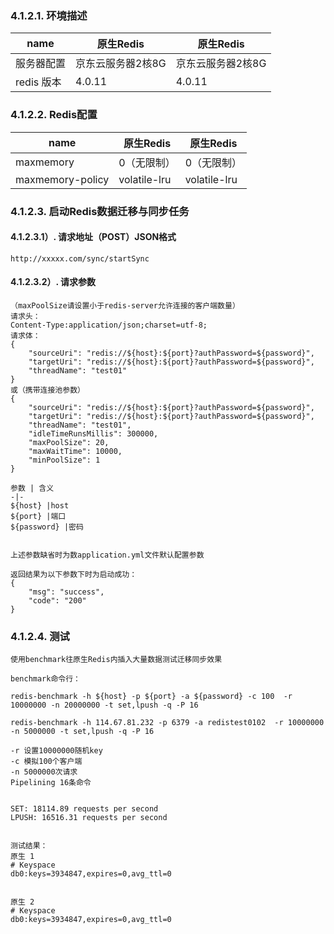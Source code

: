 
### 4.1.2.1. 环境描述 
name | 原生Redis |  原生Redis
-|-|-
服务器配置 |京东云服务器2核8G | 京东云服务器2核8G  |
redis 版本 |  4.0.11          |   4.0.11 |
### 4.1.2.2. Redis配置 
name | 原生Redis |  原生Redis
-|-|-
maxmemory | 0（无限制） |  0（无限制） |
maxmemory-policy | volatile-lru | volatile-lru |

### 4.1.2.3. 启动Redis数据迁移与同步任务 
#### 4.1.2.3.1）. 请求地址（POST）JSON格式 
    http://xxxxx.com/sync/startSync
#### 4.1.2.3.2）. 请求参数 
    （maxPoolSize请设置小于redis-server允许连接的客户端数量）
    请求头：
    Content-Type:application/json;charset=utf-8;
    请求体：
    {
        "sourceUri": "redis://${host}:${port}?authPassword=${password}",
        "targetUri": "redis://${host}:${port}?authPassword=${password}",
        "threadName": "test01"
    }
    或（携带连接池参数）
    {
        "sourceUri": "redis://${host}:${port}?authPassword=${password}",
        "targetUri": "redis://${host}:${port}?authPassword=${password}",
        "threadName": "test01",
        "idleTimeRunsMillis": 300000,
        "maxPoolSize": 20,
        "maxWaitTime": 10000,
        "minPoolSize": 1
    }

    参数 | 含义 
    -|-
    ${host} |host 
    ${port} |端口 
    ${password} |密码 


    上述参数缺省时为数application.yml文件默认配置参数    

    返回结果为以下参数下时为启动成功：
    {
        "msg": "success",
        "code": "200"
    }

### 4.1.2.4. 测试
    使用benchmark往原生Redis内插入大量数据测试迁移同步效果
    
    benchmark命令行：
    
    redis-benchmark -h ${host} -p ${port} -a ${password} -c 100  -r 10000000 -n 20000000 -t set,lpush -q -P 16
    
    redis-benchmark -h 114.67.81.232 -p 6379 -a redistest0102  -r 10000000 -n 5000000 -t set,lpush -q -P 16
    
    -r 设置10000000随机key
    -c 模拟100个客户端
    -n 5000000次请求 
    Pipelining 16条命令
    

    SET: 18114.89 requests per second
    LPUSH: 16516.31 requests per second

    
    测试结果：
    原生 1
    # Keyspace
    db0:keys=3934847,expires=0,avg_ttl=0

    
    原生 2
    # Keyspace
    db0:keys=3934847,expires=0,avg_ttl=0